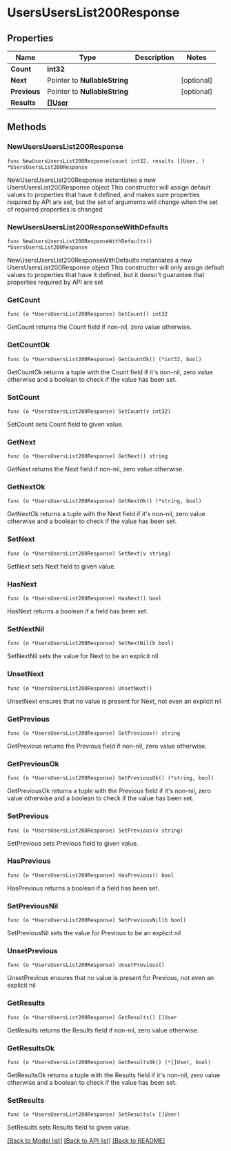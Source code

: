 # UsersUsersList200Response

## Properties

Name | Type | Description | Notes
------------ | ------------- | ------------- | -------------
**Count** | **int32** |  | 
**Next** | Pointer to **NullableString** |  | [optional] 
**Previous** | Pointer to **NullableString** |  | [optional] 
**Results** | [**[]User**](User.md) |  | 

## Methods

### NewUsersUsersList200Response

`func NewUsersUsersList200Response(count int32, results []User, ) *UsersUsersList200Response`

NewUsersUsersList200Response instantiates a new UsersUsersList200Response object
This constructor will assign default values to properties that have it defined,
and makes sure properties required by API are set, but the set of arguments
will change when the set of required properties is changed

### NewUsersUsersList200ResponseWithDefaults

`func NewUsersUsersList200ResponseWithDefaults() *UsersUsersList200Response`

NewUsersUsersList200ResponseWithDefaults instantiates a new UsersUsersList200Response object
This constructor will only assign default values to properties that have it defined,
but it doesn't guarantee that properties required by API are set

### GetCount

`func (o *UsersUsersList200Response) GetCount() int32`

GetCount returns the Count field if non-nil, zero value otherwise.

### GetCountOk

`func (o *UsersUsersList200Response) GetCountOk() (*int32, bool)`

GetCountOk returns a tuple with the Count field if it's non-nil, zero value otherwise
and a boolean to check if the value has been set.

### SetCount

`func (o *UsersUsersList200Response) SetCount(v int32)`

SetCount sets Count field to given value.


### GetNext

`func (o *UsersUsersList200Response) GetNext() string`

GetNext returns the Next field if non-nil, zero value otherwise.

### GetNextOk

`func (o *UsersUsersList200Response) GetNextOk() (*string, bool)`

GetNextOk returns a tuple with the Next field if it's non-nil, zero value otherwise
and a boolean to check if the value has been set.

### SetNext

`func (o *UsersUsersList200Response) SetNext(v string)`

SetNext sets Next field to given value.

### HasNext

`func (o *UsersUsersList200Response) HasNext() bool`

HasNext returns a boolean if a field has been set.

### SetNextNil

`func (o *UsersUsersList200Response) SetNextNil(b bool)`

 SetNextNil sets the value for Next to be an explicit nil

### UnsetNext
`func (o *UsersUsersList200Response) UnsetNext()`

UnsetNext ensures that no value is present for Next, not even an explicit nil
### GetPrevious

`func (o *UsersUsersList200Response) GetPrevious() string`

GetPrevious returns the Previous field if non-nil, zero value otherwise.

### GetPreviousOk

`func (o *UsersUsersList200Response) GetPreviousOk() (*string, bool)`

GetPreviousOk returns a tuple with the Previous field if it's non-nil, zero value otherwise
and a boolean to check if the value has been set.

### SetPrevious

`func (o *UsersUsersList200Response) SetPrevious(v string)`

SetPrevious sets Previous field to given value.

### HasPrevious

`func (o *UsersUsersList200Response) HasPrevious() bool`

HasPrevious returns a boolean if a field has been set.

### SetPreviousNil

`func (o *UsersUsersList200Response) SetPreviousNil(b bool)`

 SetPreviousNil sets the value for Previous to be an explicit nil

### UnsetPrevious
`func (o *UsersUsersList200Response) UnsetPrevious()`

UnsetPrevious ensures that no value is present for Previous, not even an explicit nil
### GetResults

`func (o *UsersUsersList200Response) GetResults() []User`

GetResults returns the Results field if non-nil, zero value otherwise.

### GetResultsOk

`func (o *UsersUsersList200Response) GetResultsOk() (*[]User, bool)`

GetResultsOk returns a tuple with the Results field if it's non-nil, zero value otherwise
and a boolean to check if the value has been set.

### SetResults

`func (o *UsersUsersList200Response) SetResults(v []User)`

SetResults sets Results field to given value.



[[Back to Model list]](../README.md#documentation-for-models) [[Back to API list]](../README.md#documentation-for-api-endpoints) [[Back to README]](../README.md)


